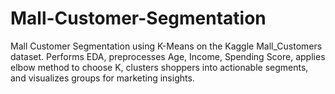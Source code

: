 # Mall-Customer-Segmentation
Mall Customer Segmentation using K-Means on the Kaggle Mall_Customers dataset. Performs EDA, preprocesses Age, Income, Spending Score, applies elbow method to choose K, clusters shoppers into actionable segments, and visualizes groups for marketing insights.
